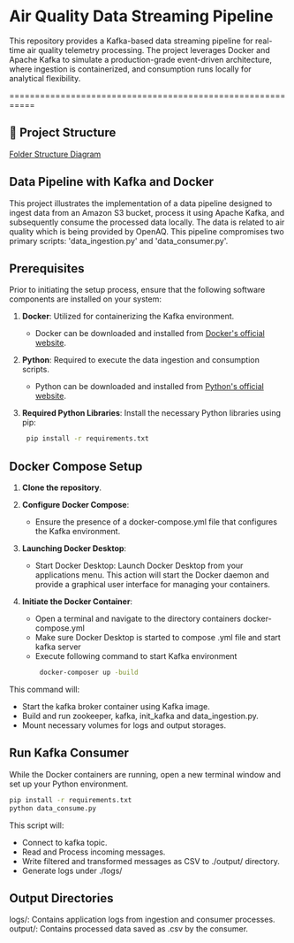 # Air Quality Data Streaming Pipeline

This repository provides a Kafka-based data streaming pipeline for real-time air quality telemetry processing. The project leverages Docker and Apache Kafka to simulate a production-grade event-driven architecture, where ingestion is containerized, and consumption runs locally for analytical flexibility.

===========================================================

## 📁 Project Structure

[Folder Structure Diagram](./pipeline_structure/project_structure.jpg)

## Data Pipeline with Kafka and Docker
This project illustrates the implementation of a data pipeline designed to ingest data from an Amazon S3 bucket, process it using Apache Kafka, and subsequently consume the processed data locally. The data is related to air quality which is being provided by OpenAQ.
This pipeline compromises two primary scripts: 'data_ingestion.py' and 'data_consumer.py'.

## Prerequisites

Prior to initiating the setup process, ensure that the following software components are installed on your system:

1. **Docker**: Utilized for containerizing the Kafka environment.
   - Docker can be downloaded and installed from [Docker's official website](https://www.docker.com/get-started).

2. **Python**: Required to execute the data ingestion and consumption scripts.
   - Python can be downloaded and installed from [Python's official website](https://www.python.org/downloads/).

3. **Required Python Libraries**: Install the necessary Python libraries using pip:
   ```bash
    pip install -r requirements.txt
   ```
## Docker Compose Setup
1. **Clone the repository**.

2. **Configure Docker Compose**:
   + Ensure the presence of a docker-compose.yml file that configures the Kafka environment.
   
3. **Launching Docker Desktop**:
   + Start Docker Desktop: Launch Docker Desktop from your applications menu. This action will start the Docker daemon and provide a graphical user interface for managing your containers.
   
4. **Initiate the Docker Container**:
   + Open a terminal and navigate to the directory containers docker-compose.yml
   + Make sure Docker Desktop is started to compose .yml file and start kafka server
   + Execute following command to start Kafka environment
      ```bash
       docker-composer up -build
     ```

This command will:
+ Start the kafka broker container using Kafka image.
+ Build and run zookeeper, kafka, init_kafka and data_ingestion.py.
+ Mount necessary volumes for logs and output storages.

## Run Kafka Consumer
While the Docker containers are running, open a new terminal window and set up your Python environment.
   ```bash
   pip install -r requirements.txt
   python data_consume.py
   ```
This script will:
+ Connect to kafka topic.
+ Read and Process incoming messages.
+ Write filtered and transformed messages as CSV to ./output/ directory.
+ Generate logs under ./logs/

## Output Directories
logs/: Contains application logs from ingestion and consumer processes.
output/: Contains processed data saved as .csv by the consumer.
